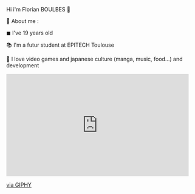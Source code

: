 Hi i'm Florian BOULBES 👋

📌 About me : 

◼ I've 19 years old

📚 I'm a futur student at EPITECH Toulouse

💖 I love video games and japanese culture (manga, music, food...) and development 

<iframe src="https://giphy.com/embed/xUNd9YbZxUobLqOKhW" width="480" height="270" frameBorder="0" class="giphy-embed" allowFullScreen></iframe><p><a href="https://giphy.com/gifs/japan-your-name-makoto-shinkai-xUNd9YbZxUobLqOKhW">via GIPHY</a></p>
